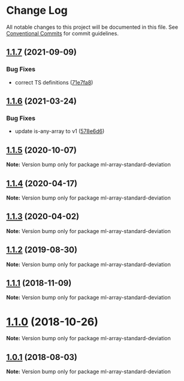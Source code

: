 # Change Log

All notable changes to this project will be documented in this file.
See [Conventional Commits](https://conventionalcommits.org) for commit guidelines.

## [1.1.7](https://github.com/mljs/array/compare/ml-array-standard-deviation@1.1.6...ml-array-standard-deviation@1.1.7) (2021-09-09)


### Bug Fixes

* correct TS definitions ([71e7fa8](https://github.com/mljs/array/commit/71e7fa8ace065634d047ff30e842f0426b239b4a))





## [1.1.6](https://github.com/mljs/array/compare/ml-array-standard-deviation@1.1.5...ml-array-standard-deviation@1.1.6) (2021-03-24)


### Bug Fixes

* update is-any-array to v1 ([578e6d6](https://github.com/mljs/array/commit/578e6d68a429ebc72a2eaa991eec6baf377f2405))





## [1.1.5](https://github.com/mljs/array/compare/ml-array-standard-deviation@1.1.4...ml-array-standard-deviation@1.1.5) (2020-10-07)

**Note:** Version bump only for package ml-array-standard-deviation






## [1.1.4](https://github.com/mljs/array/compare/ml-array-standard-deviation@1.1.3...ml-array-standard-deviation@1.1.4) (2020-04-17)

**Note:** Version bump only for package ml-array-standard-deviation





## [1.1.3](https://github.com/mljs/array/compare/ml-array-standard-deviation@1.1.2...ml-array-standard-deviation@1.1.3) (2020-04-02)

**Note:** Version bump only for package ml-array-standard-deviation





## [1.1.2](https://github.com/mljs/array/compare/ml-array-standard-deviation@1.1.1...ml-array-standard-deviation@1.1.2) (2019-08-30)

**Note:** Version bump only for package ml-array-standard-deviation





## [1.1.1](https://github.com/mljs/array/compare/ml-array-standard-deviation@1.1.0...ml-array-standard-deviation@1.1.1) (2018-11-09)

**Note:** Version bump only for package ml-array-standard-deviation





# [1.1.0](https://github.com/mljs/array/compare/ml-array-standard-deviation@1.0.1...ml-array-standard-deviation@1.1.0) (2018-10-26)

**Note:** Version bump only for package ml-array-standard-deviation





<a name="1.0.1"></a>
## [1.0.1](https://github.com/mljs/array/compare/ml-array-standard-deviation@1.0.0...ml-array-standard-deviation@1.0.1) (2018-08-03)




**Note:** Version bump only for package ml-array-standard-deviation
